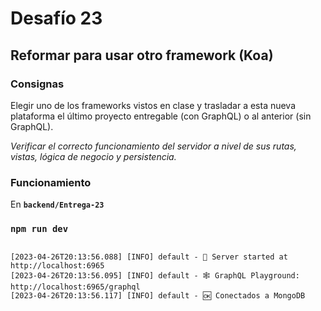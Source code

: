 # Desafío 23

## Reformar para usar otro framework (Koa)

### Consignas

Elegir uno de los frameworks vistos en clase y trasladar a esta nueva plataforma el último proyecto entregable (con GraphQL) o al anterior (sin GraphQL).

*Verificar el correcto funcionamiento del servidor a nivel de sus rutas, vistas, lógica de negocio y persistencia.*

### Funcionamiento

En **`backend/Entrega-23`**

### `npm run dev`

```console

[2023-04-26T20:13:56.088] [INFO] default - 🚀 Server started at http://localhost:6965
[2023-04-26T20:13:56.095] [INFO] default - 🕸️ GraphQL Playground: http://localhost:6965/graphql
[2023-04-26T20:13:56.117] [INFO] default - 🆗 Conectados a MongoDB

```